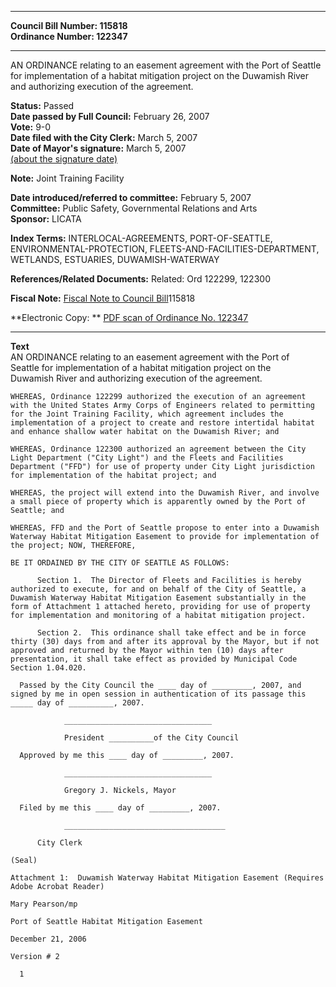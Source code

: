 * * * * *  
  
**Council Bill Number: [](#h0)[](#h2)115818**   
**Ordinance Number: 122347**  
  
* * * * *  
  
AN ORDINANCE relating to an easement agreement with the Port of Seattle for implementation of a habitat mitigation project on the Duwamish River and authorizing execution of the agreement.  
  
**Status:** Passed   
**Date passed by Full Council:** February 26, 2007   
**Vote:** 9-0   
**Date filed with the City Clerk:** March 5, 2007   
**Date of Mayor's signature:** March 5, 2007   
[(about the signature date)](/~public/approvaldate.htm)   
  
**Note:** Joint Training Facility  
  
  
**Date introduced/referred to committee:** February 5, 2007   
**Committee:** Public Safety, Governmental Relations and Arts   
**Sponsor:** LICATA   
  
**Index Terms:** INTERLOCAL-AGREEMENTS, PORT-OF-SEATTLE, ENVIRONMENTAL-PROTECTION, FLEETS-AND-FACILITIES-DEPARTMENT, WETLANDS, ESTUARIES, DUWAMISH-WATERWAY  
  
**References/Related Documents:** Related: Ord 122299, 122300  
  
**Fiscal Note:** [Fiscal Note to Council Bill](http://clerk.seattle.gov/~public/fnote/115818.htm)[](#h1)[](#h3)115818  
  
**Electronic Copy: ** [PDF scan of Ordinance No. 122347](/~archives/Ordinances/Ord_122347.pdf)  
  
* * * * *  
  
**Text**  
    AN ORDINANCE relating to an easement agreement with the Port of  
    Seattle for implementation of a habitat mitigation project on the  
    Duwamish River and authorizing execution of the agreement.  
  
    WHEREAS, Ordinance 122299 authorized the execution of an agreement  
    with the United States Army Corps of Engineers related to permitting  
    for the Joint Training Facility, which agreement includes the  
    implementation of a project to create and restore intertidal habitat  
    and enhance shallow water habitat on the Duwamish River; and  
  
    WHEREAS, Ordinance 122300 authorized an agreement between the City  
    Light Department ("City Light") and the Fleets and Facilities  
    Department ("FFD") for use of property under City Light jurisdiction  
    for implementation of the habitat project; and  
  
    WHEREAS, the project will extend into the Duwamish River, and involve  
    a small piece of property which is apparently owned by the Port of  
    Seattle; and  
  
    WHEREAS, FFD and the Port of Seattle propose to enter into a Duwamish  
    Waterway Habitat Mitigation Easement to provide for implementation of  
    the project; NOW, THEREFORE,  
  
    BE IT ORDAINED BY THE CITY OF SEATTLE AS FOLLOWS:  
  
          Section 1.  The Director of Fleets and Facilities is hereby  
    authorized to execute, for and on behalf of the City of Seattle, a  
    Duwamish Waterway Habitat Mitigation Easement substantially in the  
    form of Attachment 1 attached hereto, providing for use of property  
    for implementation and monitoring of a habitat mitigation project.  
  
          Section 2.  This ordinance shall take effect and be in force  
    thirty (30) days from and after its approval by the Mayor, but if not  
    approved and returned by the Mayor within ten (10) days after  
    presentation, it shall take effect as provided by Municipal Code  
    Section 1.04.020.  
  
      Passed by the City Council the ____ day of _________, 2007, and  
    signed by me in open session in authentication of its passage this  
    _____ day of __________, 2007.  
  
                _________________________________  
  
                President __________of the City Council  
  
      Approved by me this ____ day of _________, 2007.  
  
                _________________________________  
  
                Gregory J. Nickels, Mayor  
  
      Filed by me this ____ day of _________, 2007.  
  
                ____________________________________  
  
          City Clerk  
  
    (Seal)  
  
    Attachment 1:  Duwamish Waterway Habitat Mitigation Easement (Requires Adobe Acrobat Reader)  
  
    Mary Pearson/mp  
  
    Port of Seattle Habitat Mitigation Easement  
  
    December 21, 2006  
  
    Version # 2  
  
      1  

